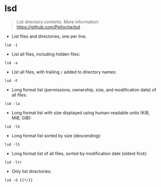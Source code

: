 # lsd

> List directory contents.
> More information: <https://github.com/Peltoche/lsd>.

- List files and directories, one per line.

`lsd -1`

- List all files, including hidden files:

`lsd -a`

- List all files, with trailing `/` added to directory names:

`lsd -F`

- Long format list (permissions, ownership, size, and modification date) of all files:

`lsd -la`

- Long format list with size displayed using human-readable units (KiB, MiB, GiB):

`lsd -lh`

- Long format list sorted by size (descending):

`lsd -lS`

- Long format list of all files, sorted by modification date (oldest first):

`lsd -ltr`

- Only list directories:

`lsd -d {{*/}}`
